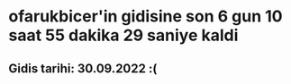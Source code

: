 # ofarukbicer'in gidisine son 6 gun 10 saat 55 dakika 29 saniye kaldi

## Gidis tarihi: 30.09.2022 :(